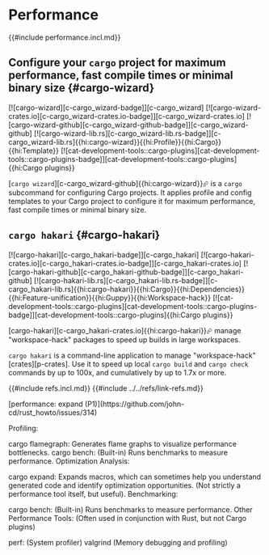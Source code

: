 # Performance

{{#include performance.incl.md}}

## Configure your `cargo` project for maximum performance, fast compile times or minimal binary size {#cargo-wizard}

[![cargo-wizard][c-cargo_wizard-badge]][c-cargo_wizard] [![cargo-wizard-crates.io][c-cargo_wizard-crates.io-badge]][c-cargo_wizard-crates.io] [![cargo-wizard-github][c-cargo_wizard-github-badge]][c-cargo_wizard-github] [![cargo-wizard-lib.rs][c-cargo_wizard-lib.rs-badge]][c-cargo_wizard-lib.rs]{{hi:cargo-wizard}}{{hi:Profile}}{{hi:Cargo}}{{hi:Template}} [![cat-development-tools::cargo-plugins][cat-development-tools::cargo-plugins-badge]][cat-development-tools::cargo-plugins]{{hi:Cargo plugins}}

[`cargo wizard`][c-cargo_wizard-github]{{hi:cargo-wizard}}⮳ is a `cargo` subcommand for configuring Cargo projects. It applies profile and config templates to your Cargo project to configure it for maximum performance, fast compile times or minimal binary size.

## `cargo hakari` {#cargo-hakari}

[![cargo-hakari][c-cargo_hakari-badge]][c-cargo_hakari] [![cargo-hakari-crates.io][c-cargo_hakari-crates.io-badge]][c-cargo_hakari-crates.io] [![cargo-hakari-github][c-cargo_hakari-github-badge]][c-cargo_hakari-github] [![cargo-hakari-lib.rs][c-cargo_hakari-lib.rs-badge]][c-cargo_hakari-lib.rs]{{hi:cargo-hakari}}{{hi:Cargo}}{{hi:Dependencies}}{{hi:Feature-unification}}{{hi:Guppy}}{{hi:Workspace-hack}} [![cat-development-tools::cargo-plugins][cat-development-tools::cargo-plugins-badge]][cat-development-tools::cargo-plugins]{{hi:Cargo plugins}}

[cargo-hakari][c-cargo_hakari-crates.io]{{hi:cargo-hakari}}⮳ manage "workspace-hack" packages to speed up builds in large workspaces.

`cargo hakari` is a command-line application to manage "workspace-hack" [crates][p-crates]. Use it to speed up local `cargo build` and `cargo check` commands by up to 100x, and cumulatively by up to 1.7x or more.

{{#include refs.incl.md}}
{{#include ../../refs/link-refs.md}}

<div class="hidden">
[performance: expand (P1)](https://github.com/john-cd/rust_howto/issues/314)

Profiling:

cargo flamegraph: Generates flame graphs to visualize performance bottlenecks.
cargo bench: (Built-in) Runs benchmarks to measure performance.
Optimization Analysis:

cargo expand: Expands macros, which can sometimes help you understand generated code and identify optimization opportunities. (Not strictly a performance tool itself, but useful).
Benchmarking:

cargo bench: (Built-in) Runs benchmarks to measure performance.
Other Performance Tools: (Often used in conjunction with Rust, but not Cargo plugins)

perf: (System profiler)
valgrind (Memory debugging and profiling)
</div>
